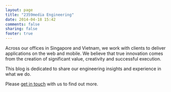```yaml
---
layout: page
title: "2359media Engineering"
date: 2014-04-18 15:42
comments: false
sharing: false
footer: true
---
```


Across our offices in Singapore and Vietnam, we work with clients to deliver applications on the web and mobile.
We believe that true innovation comes from the creation of significant value, creativity and successful execution.

This blog is dedicated to share our engineering insights and experience in what we do.

Please [get in touch](http://2359media.com/contact-us-mobile-developers/) with us to find out more.
